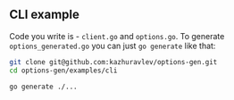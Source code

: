 ## CLI example

Code you write is - `client.go` and `options.go`. To
generate `options_generated.go` you can just `go generate` like that:

```bash
git clone git@github.com:kazhuravlev/options-gen.git
cd options-gen/examples/cli

go generate ./...
```
